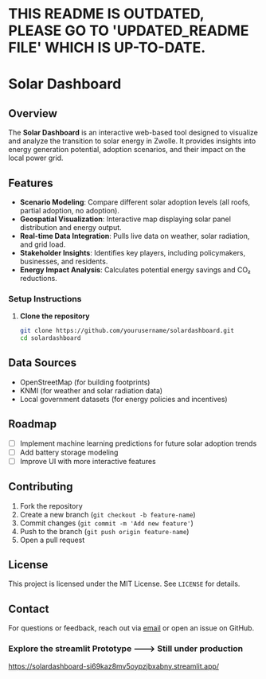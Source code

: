 # THIS README IS OUTDATED, PLEASE GO TO 'UPDATED_README FILE' WHICH IS UP-TO-DATE.

# Solar Dashboard

## Overview
The **Solar Dashboard** is an interactive web-based tool designed to visualize and analyze the transition to solar energy in Zwolle. It provides insights into energy generation potential, adoption scenarios, and their impact on the local power grid.

## Features
- **Scenario Modeling**: Compare different solar adoption levels (all roofs, partial adoption, no adoption).
- **Geospatial Visualization**: Interactive map displaying solar panel distribution and energy output.
- **Real-time Data Integration**: Pulls live data on weather, solar radiation, and grid load.
- **Stakeholder Insights**: Identifies key players, including policymakers, businesses, and residents.
- **Energy Impact Analysis**: Calculates potential energy savings and CO₂ reductions.



### Setup Instructions
1. **Clone the repository**
   ```sh
   git clone https://github.com/yourusername/solardashboard.git
   cd solardashboard
   ```

## Data Sources
- OpenStreetMap (for building footprints)
- KNMI (for weather and solar radiation data)
- Local government datasets (for energy policies and incentives)

## Roadmap
- [ ] Implement machine learning predictions for future solar adoption trends
- [ ] Add battery storage modeling
- [ ] Improve UI with more interactive features

## Contributing
1. Fork the repository
2. Create a new branch (`git checkout -b feature-name`)
3. Commit changes (`git commit -m 'Add new feature'`)
4. Push to the branch (`git push origin feature-name`)
5. Open a pull request

## License
This project is licensed under the MIT License. See `LICENSE` for details.

## Contact
For questions or feedback, reach out via [email](mailto:joanwaithira.jw@gmail.com) or open an issue on GitHub.


### Explore the streamlit Prototype ---> Still under production

https://solardashboard-si69kaz8mv5oypzjbxabny.streamlit.app/


